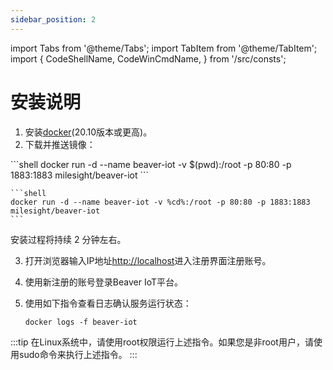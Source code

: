 ```yaml
---
sidebar_position: 2
---
```


import Tabs from '@theme/Tabs';
import TabItem from '@theme/TabItem';
import {
    CodeShellName,
    CodeWinCmdName,
} from '/src/consts';

# 安装说明

1. 安装[docker](https://docs.docker.com/engine/install/)(20.10版本或更高)。
2. 下载并推送镜像：

<Tabs>
  <TabItem value={CodeShellName} default>
    ```shell
    docker run -d --name beaver-iot -v $(pwd):/root -p 80:80 -p 1883:1883 milesight/beaver-iot
    ```
  </TabItem>
  <TabItem value={CodeWinCmdName}>

    ```shell
    docker run -d --name beaver-iot -v %cd%:/root -p 80:80 -p 1883:1883 milesight/beaver-iot
    ```
  </TabItem>
</Tabs>

安装过程将持续 2 分钟左右。

3. 打开浏览器输入IP地址[http://localhost](http://localhost)进入注册界面注册账号。
4.  使用新注册的账号登录Beaver IoT平台。
5. 使用如下指令查看日志确认服务运行状态：

    ```shell
    docker logs -f beaver-iot
    ```

:::tip
在Linux系统中，请使用root权限运行上述指令。如果您是非root用户，请使用sudo命令来执行上述指令。
:::


